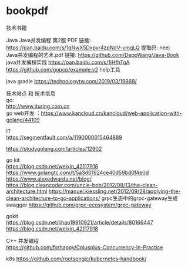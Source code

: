 # bookpdf
技术书籍

Java
Java并发编程 第2版 PDF                链接: https://pan.baidu.com/s/1gNwX5Dxpvr4zpNdV-vmqLQ 提取码: neej    
Java并发编程的艺术.pdf                链接:  https://github.com/DeppWang/Java-Book  
java并发编程实践    https://pan.baidu.com/s/1jHfhTqA   https://github.com/gopcp/example.v2 help工具    

java gradle   https://technologytw.com/2019/03/19868/       


技术站点 和 技术信息   
go:  
http://www.ituring.com.cn   
go web开发 ：https://www.kancloud.cn/kancloud/web-application-with-golang/44109 
 
IT  
https://segmentfault.com/a/1190000015464889  


https://studygolang.com/articles/12902

go kit   
https://blog.csdn.net/weixin_42117918   
https://www.golangtc.com/t/5a3d01924ce40d59bd0f4e0d  
https://www.alexedwards.net/blog/  
https://blog.cleancoder.com/uncle-bob/2012/08/13/the-clean-architecture.html 
https://manuel.kiessling.net/2012/09/28/applying-the-clean-architecture-to-go-applications/
grpc生态中的grpc-gateway生成swagger https://github.com/grpc-ecosystem/grpc-gateway     


gokit    
https://blog.csdn.net/lihao19910921/article/details/80166447     
https://blog.csdn.net/weixin_42117918   
 
 
C++ 并发编程   
https://github.com/forhappy/Cplusplus-Concurrency-In-Practice

k8s
https://github.com/rootsongjc/kubernetes-handbook/





